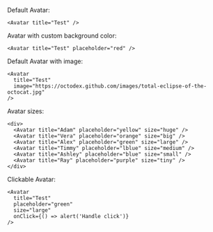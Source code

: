 Default Avatar:

    <Avatar title="Test" />

Avatar with custom background color:

    <Avatar title="Test" placeholder="red" />

Default Avatar with image:

    <Avatar
      title="Test"
      image="https://octodex.github.com/images/total-eclipse-of-the-octocat.jpg"
    />

Avatar sizes:

    <div>
      <Avatar title="Adam" placeholder="yellow" size="huge" />
      <Avatar title="Vera" placeholder="orange" size="big" />
      <Avatar title="Alex" placeholder="green" size="large" />
      <Avatar title="Timmy" placeholder="lblue" size="medium" />
      <Avatar title="Ashley" placeholder="blue" size="small" />
      <Avatar title="Ray" placeholder="purple" size="tiny" />
    </div>

Clickable Avatar:

    <Avatar
      title="Test"
      placeholder="green"
      size="large"
      onClick={() => alert('Handle click')}
    />
